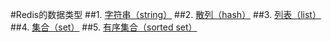 #Redis的数据类型
##1. [字符串（string）](String.md)
##2. [散列（hash）](Hash.md)
##3. [列表（list）](List.md)
##4. [集合（set）](Set.md)
##5. [有序集合（sorted set）](Sorted%20Set.md)